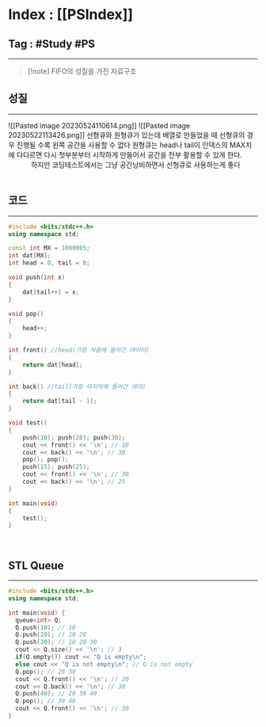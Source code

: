 # Index : [[PSIndex]]
## Tag : #Study #PS
---

> [!note] FIFO의 성질을 가진 자료구조

## 성질
---
![[Pasted image 20230524110614.png]]
![[Pasted image 20230522113426.png]]
선형큐와 원형큐가 있는데 배열로 만들었을 때
선형큐의 경우 진행될 수록 왼쪽 공간을 사용할 수 없다
원형큐는 head나 tail이 인덱스의 MAX치에 다다르면 다시 첫부분부터 시작하게 만들어서
공간을 전부 활용할 수 있게 한다.
   
하지만 코딩테스트에서는 그냥 공간낭비하면서 선형큐로 사용하는게 좋다
   
## 코드
---
```cpp
#include <bits/stdc++.h>
using namespace std;

const int MX = 1000005;
int dat[MX];
int head = 0, tail = 0;

void push(int x) 
{
	dat[tail++] = x;
}

void pop() 
{
	head++;
}

int front() //head(가장 처음에 들어간 데이터)
{
	return dat[head];
}

int back() //tail(가장 마지막에 들어간 데이)
{
	return dat[tail - 1];
}

void test()
{
	push(10); push(20); push(30);
	cout << front() << '\n'; // 10
	cout << back() << '\n'; // 30
	pop(); pop();
	push(15); push(25);
	cout << front() << '\n'; // 30
	cout << back() << '\n'; // 25
}

int main(void) 
{
	test();
}
```
   
   
## STL Queue
---
```cpp
#include <bits/stdc++.h>
using namespace std;

int main(void) {
  queue<int> Q;
  Q.push(10); // 10
  Q.push(20); // 10 20
  Q.push(30); // 10 20 30
  cout << Q.size() << '\n'; // 3
  if(Q.empty()) cout << "Q is empty\n";
  else cout << "Q is not empty\n"; // Q is not empty
  Q.pop(); // 20 30
  cout << Q.front() << '\n'; // 20
  cout << Q.back() << '\n'; // 30
  Q.push(40); // 20 30 40
  Q.pop(); // 30 40
  cout << Q.front() << '\n'; // 30
}
```

